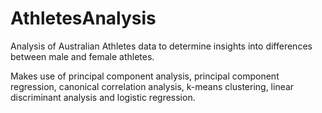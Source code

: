 # AthletesAnalysis
Analysis of Australian Athletes data to determine insights into differences between male and female athletes.

Makes use of principal component analysis, principal component regression, canonical correlation analysis, k-means clustering, linear discriminant analysis and logistic regression.

